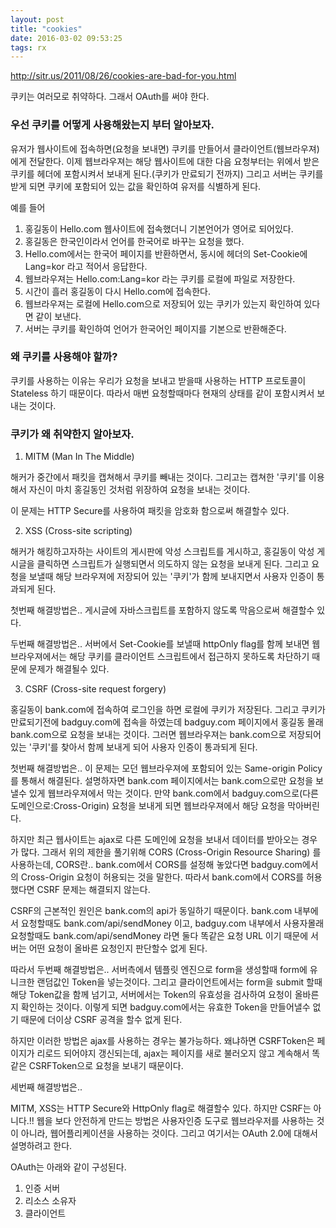 ```yaml
---
layout: post
title: "cookies"
date: 2016-03-02 09:53:25
tags: rx
---
```


http://sitr.us/2011/08/26/cookies-are-bad-for-you.html

쿠키는 여러모로 취약하다. 그래서 OAuth를 써야 한다.

### 우선 쿠키를 어떻게 사용해왔는지 부터 알아보자.

유저가 웹사이트에 접속하면(요청을 보내면) 쿠키를 만들어서 클라이언트(웹브라우져)에게 전달한다.
이제 웹브라우져는 해당 웹사이트에 대한 다음 요청부터는 위에서 받은 쿠키를 헤더에 포함시켜서 보내게 된다.(쿠키가 만료되기 전까지)
그리고 서버는 쿠키를 받게 되면 쿠키에 포함되어 있는 값을 확인하여 유저를 식별하게 된다.

예를 들어 

1. 홍길동이 Hello.com 웹사이트에 접속했더니 기본언어가 영어로 되어있다.
2. 홍길동은 한국인이라서 언어를 한국어로 바꾸는 요청을 했다.
3. Hello.com에서는 한국어 페이지를 반환하면서, 동시에 헤더의 Set-Cookie에 Lang=kor 라고 적어서 응답한다.
4. 웹브라우져는 Hello.com:Lang=kor 라는 쿠키를 로컬에 파일로 저장한다.
5. 시간이 흘러 홍길동이 다시 Hello.com에 접속한다.
6. 웹브라우져는 로컬에 Hello.com으로 저장되어 있는 쿠키가 있는지 확인하여 있다면 같이 보낸다.
7. 서버는 쿠키를 확인하여 언어가 한국어인 페이지를 기본으로 반환해준다.

### 왜 쿠키를 사용해야 할까?

쿠키를 사용하는 이유는 우리가 요청을 보내고 받을때 사용하는 HTTP 프로토콜이 Stateless 하기 때문이다.
따라서 매번 요청할때마다 현재의 상태를 같이 포함시켜서 보내는 것이다.

### 쿠키가 왜 취약한지 알아보자.

1. MITM (Man In The Middle) 

해커가 중간에서 패킷을 캡쳐해서 쿠키를 빼내는 것이다.
그리고는 캡쳐한 '쿠키'를 이용해서 자신이 마치 홍길동인 것처럼 위장하여 요청을 보내는 것이다.

이 문제는 HTTP Secure를 사용하여 패킷을 암호화 함으로써 해결할수 있다.

2. XSS (Cross-site scripting)

해커가 해킹하고자하는 사이트의 게시판에 악성 스크립트를 게시하고,
홍길동이 악성 게시글을 클릭하면 스크립트가 실행되면서 의도하지 않는 요청을 보내게 된다.
그리고 요청을 보낼때 해당 브라우져에 저장되어 있는 '쿠키'가 함께 보내지면서 사용자 인증이 통과되게 된다.

첫번째 해결방법은.. 
게시글에 자바스크립트를 포함하지 않도록 막음으로써 해결할수 있다.

두번째 해결방법은..
서버에서 Set-Cookie를 보낼때 httpOnly flag를 함께 보내면
웹브라우져에서는 해당 쿠키를 클라이언트 스크립트에서 접근하지 못하도록 차단하기 때문에 문제가 해결될수 있다.
 
3. CSRF (Cross-site request forgery)

홍길동이 bank.com에 접속하여 로그인을 하면 로컬에 쿠키가 저장된다. 
그리고 쿠키가 만료되기전에 badguy.com에 접속을 하였는데 badguy.com 페이지에서 홍길동 몰래 bank.com으로 요청을 보내는 것이다.
그러면 웹브라우져는 bank.com으로 저장되어 있는 '쿠키'를 찾아서 함께 보내게 되어 사용자 인증이 통과되게 된다.

첫번째 해결방법은..
이 문제는 모던 웹브라우져에 포함되어 있는 Same-origin Policy를 통해서 해결된다.
설명하자면 bank.com 페이지에서는 bank.com으로만 요청을 보낼수 있게 웹브라우져에서 막는 것이다.
만약 bank.com에서 badguy.com으로(다른 도메인으로:Cross-Origin) 요청을 보내게 되면 웹브라우져에서 해당 요청을 막아버린다.
 
하지만 최근 웹사이트는 ajax로 다른 도메인에 요청을 보내서 데이터를 받아오는 경우가 많다. 
그래서 위의 제한을 풀기위해 CORS (Cross-Origin Resource Sharing) 를 사용하는데,
CORS란.. bank.com에서 CORS를 설정해 놓았다면 badguy.com에서의 Cross-Origin 요청이 허용되는 것을 말한다.
따라서 bank.com에서 CORS를 허용했다면 CSRF 문제는 해결되지 않는다.

CSRF의 근본적인 원인은 bank.com의 api가 동일하기 때문이다.
bank.com 내부에서 요청할때도 bank.com/api/sendMoney 이고, badguy.com 내부에서 사용자몰래 요청할때도 bank.com/api/sendMoney 라면
둘다 똑같은 요청 URL 이기 때문에 서버는 어떤 요청이 올바른 요청인지 판단할수 없게 된다.

따라서 두번째 해결방법은..
서버측에서 템플릿 엔진으로 form을 생성할때 form에 유니크한 랜덤값인 Token을 넣는것이다.
그리고 클라이언트에서는 form을 submit 할때 해당 Token값을 함께 넘기고, 서버에서는 Token의 유효성을 검사하여 요청이 올바른지 확인하는 것이다.
이렇게 되면 badguy.com에서는 유효한 Token을 만들어낼수 없기 때문에 더이상 CSRF 공격을 할수 없게 된다.

하지만 이러한 방법은 ajax를 사용하는 경우는 불가능하다.
왜냐하면 CSRFToken은 페이지가 리로드 되어야지 갱신되는데, ajax는 페이지를 새로 불러오지 않고
계속해서 똑같은 CSRFToken으로 요청을 보내기 때문이다.

세번째 해결방법은..

MITM, XSS는 HTTP Secure와 HttpOnly flag로 해결할수 있다. 하지만 CSRF는 아니다.!!
웹을 보다 안전하게 만드는 방법은 사용자인증 도구로 웹브라우저를 사용하는 것이 아니라, 웹어플리케이션을 사용하는 것이다.
그리고 여기서는 OAuth 2.0에 대해서 설명하려고 한다.

OAuth는 아래와 같이 구성된다.
1. 인증 서버
2. 리소스 소유자
3. 클라이언트 

 





